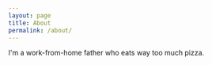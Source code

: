 ```yaml
---
layout: page
title: About
permalink: /about/
---
```

I'm a work-from-home father who eats way too much pizza.